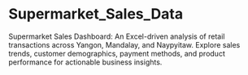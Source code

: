 # Supermarket_Sales_Data
Supermarket Sales Dashboard: An Excel-driven analysis of retail transactions across Yangon, Mandalay, and Naypyitaw. Explore sales trends, customer demographics, payment methods, and product performance for actionable business insights.
